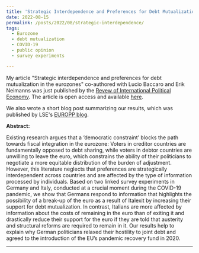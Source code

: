 ```yaml
---
title: 'Strategic Interdependence and Preferences for Debt Mutualization in the Eurozone'
date: 2022-08-15
permalink: /posts/2022/08/strategic-interdependence/
tags:
  - Eurozone
  - debt mutualization
  - COVID-19
  - public opinion
  - survey experiments

---
```


My article "Strategic interdependence and preferences for debt mutualization in the eurozones" co-authored with Lucio Baccaro and Erik Neimanns was just published by the [Revew of International Political Economy](https://www.tandfonline.com/journals/rrip20). The article is open access and available [here](https://doi.org/10.1080/09692290.2022.2107043).

We also wrote a short blog post summarizing our results, which was published by LSE's [EUROPP blog](https://blogs.lse.ac.uk/europpblog/2022/08/17/threats-and-solidarity-in-the-eurozone-how-italian-and-german-citizens-respond-to-information-about-italexit/).

**Abstract:**

Existing research argues that a ‘democratic constraint’ blocks the path towards fiscal integration in the eurozone: Voters in creditor countries are fundamentally opposed to debt sharing, while voters in debtor countries are unwilling to leave the euro, which constrains the ability of their politicians to negotiate a more equitable distribution of the burden of adjustment. However, this literature neglects that preferences are strategically interdependent across countries and are affected by the type of information processed by individuals. Based on two linked survey experiments in Germany and Italy, conducted at a crucial moment during the COVID-19 pandemic, we show that Germans respond to information that highlights the possibility of a break-up of the euro as a result of Italexit by increasing their support for debt mutualization. In contrast, Italians are more affected by information about the costs of remaining in the euro than of exiting it and drastically reduce their support for the euro if they are told that austerity and structural reforms are required to remain in it. Our results help to explain why German politicians relaxed their hostility to joint debt and agreed to the introduction of the EU’s pandemic recovery fund in 2020.

------

